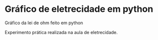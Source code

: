 # Gráfico de eletrecidade em python
Gráfico da lei de ohm feito em python

Experimento prática realizada na aula de eletrecidade.
